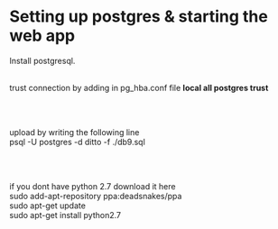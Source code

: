 # Setting up postgres & starting the web app
Install postgresql.
<br>
<br>

trust connection by adding in pg_hba.conf file
**local all postgres trust**

<br>
<br>


upload by writing the following line <br>
psql -U postgres -d ditto -f ./db9.sql

<br>
<br>

if you dont have python 2.7 download it here <br>
sudo add-apt-repository ppa:deadsnakes/ppa <br>
sudo apt-get update	<br>
sudo apt-get install python2.7 <br>

<br>
<br>

